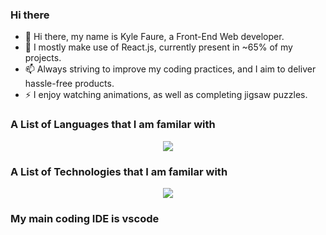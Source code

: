 ### Hi there 
- 👋 Hi there, my name is Kyle Faure, a Front-End Web developer.
- 🔭 I mostly make use of React.js, currently present in ~65% of my projects.
- 📫 Always striving to improve my coding practices, and I aim to deliver hassle-free products.
- ⚡ I enjoy watching animations, as well as completing jigsaw puzzles.

### A List of Languages that I am familar with
<p align="center">
  <a href="https://skillicons.dev">
    <img src="https://skillicons.dev/icons?i=react,html,css,js,jquery,laravel,php,py" />
  </a>
</p>

### A List of Technologies that I am familar with 
<p align="center">
  <a href="https://skillicons.dev">
    <img src="https://skillicons.dev/icons?i=docker,postman,anaconda,linux,mysql,nginx,vscode" />
  </a>
</p>

### My main coding IDE is vscode

<!--
**MrKkyle/MrKkyle** is a ✨ _special_ ✨ repository because its `README.md` (this file) appears on your GitHub profile.

Here are some ideas to get you started:

- 🔭 I’m currently working on ...
- 🌱 I’m currently learning ...
- 👯 I’m looking to collaborate on ...
- 🤔 I’m looking for help with ...
- 💬 Ask me about ...
- 📫 How to reach me: ...
- 😄 Pronouns: ...
- ⚡ Fun fact: ...
-->
